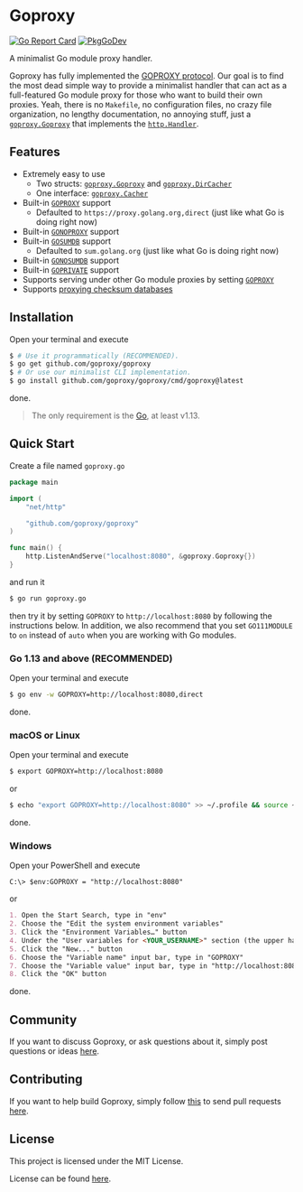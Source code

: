 # Goproxy

[![Go Report Card](https://goreportcard.com/badge/github.com/goproxy/goproxy)](https://goreportcard.com/report/github.com/goproxy/goproxy)
[![PkgGoDev](https://pkg.go.dev/badge/github.com/goproxy/goproxy)](https://pkg.go.dev/github.com/goproxy/goproxy)

A minimalist Go module proxy handler.

Goproxy has fully implemented the
[GOPROXY protocol](https://golang.org/ref/mod#goproxy-protocol). Our goal is to
find the most dead simple way to provide a minimalist handler that can act as a
full-featured Go module proxy for those who want to build their own proxies.
Yeah, there is no `Makefile`, no configuration files, no crazy file
organization, no lengthy documentation, no annoying stuff, just a
[`goproxy.Goproxy`](https://pkg.go.dev/github.com/goproxy/goproxy#Goproxy) that
implements the [`http.Handler`](https://pkg.go.dev/net/http#Handler).

## Features

* Extremely easy to use
	* Two structs: [`goproxy.Goproxy`](https://pkg.go.dev/github.com/goproxy/goproxy#Goproxy) and [`goproxy.DirCacher`](https://pkg.go.dev/github.com/goproxy/goproxy#DirCacher)
	* One interface: [`goproxy.Cacher`](https://pkg.go.dev/github.com/goproxy/goproxy#Cacher)
* Built-in [`GOPROXY`](https://golang.org/ref/mod#environment-variables) support
	* Defaulted to `https://proxy.golang.org,direct` (just like what Go is doing right now)
* Built-in [`GONOPROXY`](https://golang.org/ref/mod#environment-variables) support
* Built-in [`GOSUMDB`](https://golang.org/ref/mod#environment-variables) support
	* Defaulted to `sum.golang.org` (just like what Go is doing right now)
* Built-in [`GONOSUMDB`](https://golang.org/ref/mod#environment-variables) support
* Built-in [`GOPRIVATE`](https://golang.org/ref/mod#environment-variables) support
* Supports serving under other Go module proxies by setting [`GOPROXY`](https://golang.org/ref/mod#environment-variables)
* Supports [proxying checksum databases](http://golang.org/design/25530-sumdb#proxying-a-checksum-database)

## Installation

Open your terminal and execute

```bash
$ # Use it programmatically (RECOMMENDED).
$ go get github.com/goproxy/goproxy
$ # Or use our minimalist CLI implementation.
$ go install github.com/goproxy/goproxy/cmd/goproxy@latest
```

done.

> The only requirement is the [Go](https://golang.org), at least v1.13.

## Quick Start

Create a file named `goproxy.go`

```go
package main

import (
	"net/http"

	"github.com/goproxy/goproxy"
)

func main() {
	http.ListenAndServe("localhost:8080", &goproxy.Goproxy{})
}
```

and run it

```bash
$ go run goproxy.go
```

then try it by setting `GOPROXY` to `http://localhost:8080` by following the
instructions below. In addition, we also recommend that you set `GO111MODULE` to
`on` instead of `auto` when you are working with Go modules.

### Go 1.13 and above (RECOMMENDED)

Open your terminal and execute

```bash
$ go env -w GOPROXY=http://localhost:8080,direct
```

done.

### macOS or Linux

Open your terminal and execute

```bash
$ export GOPROXY=http://localhost:8080
```

or

```bash
$ echo "export GOPROXY=http://localhost:8080" >> ~/.profile && source ~/.profile
```

done.

### Windows

Open your PowerShell and execute

```poweshell
C:\> $env:GOPROXY = "http://localhost:8080"
```

or

```md
1. Open the Start Search, type in "env"
2. Choose the "Edit the system environment variables"
3. Click the "Environment Variables…" button
4. Under the "User variables for <YOUR_USERNAME>" section (the upper half)
5. Click the "New..." button
6. Choose the "Variable name" input bar, type in "GOPROXY"
7. Choose the "Variable value" input bar, type in "http://localhost:8080"
8. Click the "OK" button
```

done.

## Community

If you want to discuss Goproxy, or ask questions about it, simply post questions
or ideas [here](https://github.com/goproxy/goproxy/issues).

## Contributing

If you want to help build Goproxy, simply follow
[this](https://github.com/goproxy/goproxy/wiki/Contributing) to send pull
requests [here](https://github.com/goproxy/goproxy/pulls).

## License

This project is licensed under the MIT License.

License can be found [here](LICENSE).
